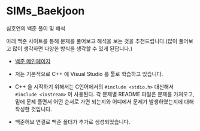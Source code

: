 # SIMs_Baekjoon
심호연의 백준 풀이 및 해석

아래 백준 사이트를 통해 문제를 풀어보고 해석을 보는 것을 추천드립니다.(많이 풀어보고 많이 생각하면 다양한 방식을 생각할 수 있게 된답니다.)
- [백준 메인페이지](https://www.acmicpc.net/)

- 저는 기본적으로 C++ 에 Visual Studio 를 툴로 학습하고 있습니다.

- C++ 을 시작하기 위해서는 C언어에서의 `#include <stdio.h>` 대신해서 `#include <iostream>` 이 사용된다.
  각 문제별 README 파일은 문제를 가져오고, 밑에 문제 풀면서 어떤 순서로 가면 되는지와 어디에서 문제가 발생하였는지에 대해 작성한 것입니다.

- 백준허브 연결로 백준 폴더가 추가로 생성되었습니다. 
